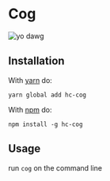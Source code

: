 # Cog
![yo dawg](http://cdn.meme.am/instances2/500x/2816632.jpg)


## Installation
With [yarn](https://github.com/yarnpkg/yarn) do:

`yarn global add hc-cog`

With [npm](https://github.com/npm/npm) do:

`npm install -g hc-cog`

## Usage
run `cog` on the command line
